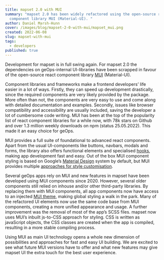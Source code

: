 ```yaml
---
title: mapset 2.0 with MUI
summary: "mapset 2.0 has been widely refactored using the open-source react
  component library MUI (Material-UI). "
author: Daniel Marsh-Hunn
cover: /images/blog/mapset-2-0-with-mui/mapset_mui.png
created: 2022-06-08
slug: mapset-with-mui
tags:
  - developers
published: true
---
```

Development for mapset is in full swing again. For mapset 2.0 the dependencies on geOps-internal UI-libraries have been scrapped in favour of the open-source react component library [MUI](https://mui.com/) (Material-UI). 

Component libraries and frameworks make a frontend developers’ life easier in a lot of ways. Firstly, they can speed up development drastically, since the required components are very likely provided by the package. More often than not, the components are very easy to use and come along with detailed documentation and examples. Secondly, issues like browser compatibility and accessibility are usually included, saving the developer a lot of cumbersome code writing. MUI has been at the top of the popularity list of react component libraries for a while now, with 78k stars on Github and over 1.3 million weekly downloads on npm (status 25.05.2022). This made it an easy choice for geOps.

MUI provides a full suite of foundational to advanced react components. Apart from the usual UI-components like buttons, navbars, modals and forms, the library also offers functional elements and specialised [hooks](https://reactjs.org/docs/hooks-intro.html), making app development fast and easy. Out of the box MUI component styling is based on Google’s [Material Design](https://material.io/) system by default, but MUI provides multiple [approaches for style customisation](https://mui.com/material-ui/guides/interoperability/). 

Several geOps apps rely on MUI and new features in mapset have been developed using MUI components since 2020. However, several older components still relied on inhouse and/or other third-party libraries. By replacing them with MUI components, all app components now have access to an injected [MUI theme](https://mui.com/material-ui/customization/theming/), making global styling a walk in the park. Many of the refactored UI elements now use the same code base from MUI components, creating a more unified appearance and usage. A further improvement was the removal of most of the app’s SCSS files. mapset now uses MUI’s inbuilt js-to-CSS approach for styling. CSS is written as javaScript objects, the CSS classes are created when the app is compiled, resulting in a more stable compiling process.

Using MUI as main UI technology opens a whole new dimension of possibilities and approaches for fast and easy UI building. We are excited to see what future MUI versions have to offer and what new features may give mapset UI the extra touch for the best user experience.